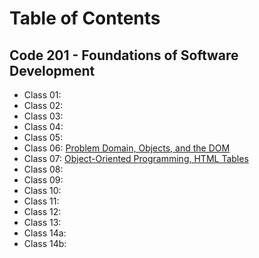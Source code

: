 # Table of Contents

## Code 201 - Foundations of Software Development
- Class 01: []()
- Class 02: []()
- Class 03: []()
- Class 04: []()
- Class 05: []()
- Class 06: [Problem Domain, Objects, and the DOM](./class-06)
- Class 07: [Object-Oriented Programming, HTML Tables](./class-07)
- Class 08: []()
- Class 09: []()
- Class 10: []()
- Class 11: []()
- Class 12: []()
- Class 13: []()
- Class 14a: []()
- Class 14b: []()
